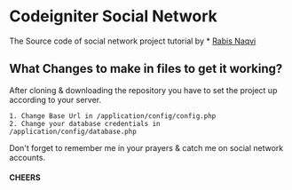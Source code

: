 # Codeigniter Social Network

The Source code of social network project tutorial by * [Rabis Naqvi](http://rb.cheersbin.com/2016/11/06/codeigniter-project-tutorial-part-1-going-make/)

## What Changes to make in files to get it working?
After cloning & downloading the repository you have to set the project up according to your server.
```
1. Change Base Url in /application/config/config.php
2. Change your database credentials in /application/config/database.php
```
Don't forget to remember me in your prayers & catch me on social network accounts.


#### CHEERS
